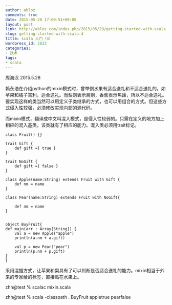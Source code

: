 ```yaml
---
author: abloz
comments: true
date: 2015-05-28 17:00:51+00:00
layout: post
link: http://abloz.com/index.php/2015/05/29/getting-started-with-scala-4/
slug: getting-started-with-scala-4
title: scala 入门（4）
wordpress_id: 2632
categories:
- 技术
tags:
- scala
---
```


周海汉 2015.5.28

赖永浩在介绍python的mixin模式时，曾举例水果有适合送礼和不适合送礼的。如苹果和橘子吉利，适合送礼。而梨则表示离别，香蕉表示焦躁，所以不适合送礼。要实现这样的类当然可以用定义子类继承的方式，也可以用组合的方式。但这些方式侵入性较强，必须修改实现内部的源代码。

而mixin模式，翻译成中文叫混入模式，是侵入性较弱的。只需在定义的地方加上相应的混入基类，该类就有了相应的能力。混入类必须用trait标记。

    
    class Fruit() {}
    
    trait Gift {
    	def gift ={ true }
    }
    
    trait NoGift {
    	def gift ={ false }
    }
    
    class Apple(name:String) extends Fruit with Gift {
    	def nm = name
    }
    
    class Pear(name:String) extends Fruit with NoGift{
    
    	def nm = name
    }
    
    
    object BuyFruit{
    def main(arr : Array[String]) {
    	val a = new Apple("apple")
    	println(a.nm + a.gift)
    
    	val p = new Pear("pear")
    	println(p.nm + p.gift)
    }
    }
    


采用混插方式，让苹果和梨具有了可以判断是否适合送礼的能力。mixin相当于外来的专家给的标签，直接贴在水果上。

zhh@test % scalac mixin.scala

zhh@test % scala -classpath . BuyFruit
appletrue
pearfalse
